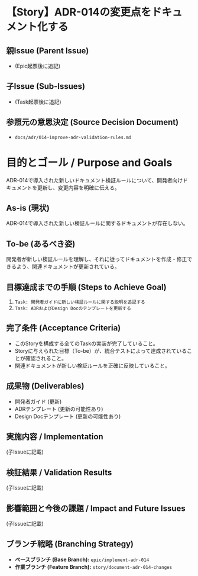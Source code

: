 # 【Story】ADR-014の変更点をドキュメント化する

## 親Issue (Parent Issue)
- (Epic起票後に追記)

## 子Issue (Sub-Issues)
- (Task起票後に追記)

## 参照元の意思決定 (Source Decision Document)
- `docs/adr/014-improve-adr-validation-rules.md`

# 目的とゴール / Purpose and Goals
ADR-014で導入された新しいドキュメント検証ルールについて、開発者向けドキュメントを更新し、変更内容を明確に伝える。

## As-is (現状)
ADR-014で導入された新しい検証ルールに関するドキュメントが存在しない。

## To-be (あるべき姿)
開発者が新しい検証ルールを理解し、それに従ってドキュメントを作成・修正できるよう、関連ドキュメントが更新されている。

## 目標達成までの手順 (Steps to Achieve Goal)
1. `Task: 開発者ガイドに新しい検証ルールに関する説明を追記する`
2. `Task: ADRおよびDesign Docのテンプレートを更新する`

## 完了条件 (Acceptance Criteria)
- このStoryを構成する全てのTaskの実装が完了していること。
- Storyに与えられた目標（To-be）が、統合テストによって達成されていることが確認されること。
- 関連ドキュメントが新しい検証ルールを正確に反映していること。

## 成果物 (Deliverables)
- 開発者ガイド (更新)
- ADRテンプレート (更新の可能性あり)
- Design Docテンプレート (更新の可能性あり)

## 実施内容 / Implementation
(子Issueに記載)

## 検証結果 / Validation Results
(子Issueに記載)

## 影響範囲と今後の課題 / Impact and Future Issues
(子Issueに記載)

## ブランチ戦略 (Branching Strategy)
- **ベースブランチ (Base Branch):** `epic/implement-adr-014`
- **作業ブランチ (Feature Branch):** `story/document-adr-014-changes`
